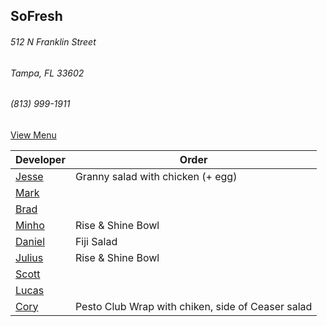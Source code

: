 
## SoFresh
###### 512 N Franklin Street
###### Tampa, FL 33602
###### (813) 999-1911

[View Menu](https://ordering.chownow.com/order/1667/locations)


Developer     | Order
--------------|---------------------
[Jesse](https://github.com/jessecurry)              | Granny salad with chicken (+ egg)
[Mark](http://github.com/mark-smithtb)              |  
[Brad](https://github.com/bself)                    | 
[Minho](https://github.com/minhochoi)               | Rise & Shine Bowl
[Daniel](https://github.come/dtartaglia)            | Fiji Salad
[Julius](https://github.com/jbzozowski)             | Rise & Shine Bowl
[Scott](https://github.com/Scotty813)               | 
[Lucas]()                                           |
[Cory]()                                            | Pesto Club Wrap with chiken, side of Ceaser salad
